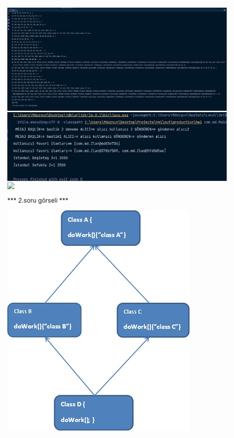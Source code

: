 ![](../src/com/md/images/1.%20soru%20(algoritma).png)
![](../src/com/md/images/son%20soru%20çıktı.png)
![](../src/com/md/images/uml%20diagramı.png)

*** 2.soru görseli ***

![](../src/com/md/images/2-soru-resim.jpg)


